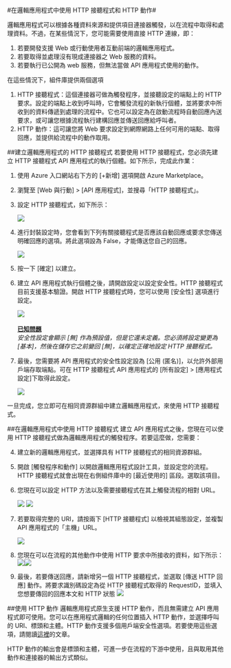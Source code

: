 <properties 
   pageTitle="Http 接聽程式和連接器" 
   description="在邏輯應用程式中使用 HTTP 接聽程式和 HTTP 動作" 
   services="app-service\logic" 
   documentationCenter=".net,nodejs,java" 
   authors="anuragdalmia" 
   manager="dwrede" 
   editor=""/>

<tags
   ms.service="app-service-logic"
   ms.devlang="multiple"
   ms.topic="article"
   ms.tgt_pltfrm="na"
   ms.workload="integration" 
   ms.date="03/20/2015"
   ms.author="prkumar"/>


#在邏輯應用程式中使用 HTTP 接聽程式和 HTTP 動作#

邏輯應用程式可以根據各種資料來源和提供項目連接器觸發，以在流程中取得和處理資料。不過，在某些情況下，您可能需要使用直接 HTTP 連線，即：

1.	若要開發支援 Web 或行動使用者互動前端的邏輯應用程式。
2.	若要取得並處理沒有現成連接器之 Web 服務的資料。
3.	若要執行已公開為 web 服務，但無法當做 API 應用程式使用的動作。


在這些情況下，組件庫提供兩個選項

1. HTTP 接聽程式：這個連接器可做為觸發程序，並接聽設定的端點上的 HTTP 要求。設定的端點上收到呼叫時，它會觸發流程的新執行個體，並將要求中所收到的資料傳遞到處理的流程中。它也可以設定為在啟動流程時自動回應內送要求，或可讓您根據流程執行建構回應並傳送回應給呼叫者。
2.	HTTP 動作：這可讓您將 Web 要求設定到網際網路上任何可用的端點、取得回應，並提供給流程中的動作取用。

##建立邏輯應用程式的 HTTP 接聽程式
若要使用 HTTP 接聽程式，您必須先建立 HTTP 接聽程式 API 應用程式的執行個體。如下所示，完成此作業：

1.	使用 Azure 入口網站右下方的 [+新增] 選項開啟 Azure Marketplace。
2.	瀏覽至 [Web 與行動] > [API 應用程式]，並搜尋「HTTP 接聽程式」。
3.	設定 HTTP 接聽程式，如下所示：

	![][1]

4.	進行封裝設定時，您會看到下列有關接聽程式是否應該自動回應或要求您傳送明確回應的選項。將此選項設為 False，才能傳送您自己的回應。

	![][2]

5.	按一下 [確定] 以建立。
6.	建立 API 應用程式執行個體之後，請開啟設定以設定安全性。HTTP 接聽程式目前支援基本驗證。開啟 HTTP 接聽程式時，您可以使用 [安全性] 選項進行設定。

	![][3] <br> <br> <b><u>已知問題</u></b><br> *安全性設定會顯示 [無] 作為預設值，但是它還未定義。您必須將設定變更為 [基本]，然後在儲存它之前變回 [無]，以確定正確地設定 HTTP 接聽程式。*

7. 最後，您需要將 API 應用程式的安全性設定設為 [公用 (匿名)]，以允許外部用戶端存取端點。可在 HTTP 接聽程式 API 應用程式的 [所有設定] > [應用程式設定]下取得此設定。

	![][10]

一旦完成，您立即可在相同資源群組中建立邏輯應用程式，來使用 HTTP 接聽程式。

##在邏輯應用程式中使用 HTTP 接聽程式
建立 API 應用程式之後，您現在可以使用 HTTP 接聽程式做為邏輯應用程式的觸發程序。若要這麼做，您需要：

4.	建立新的邏輯應用程式，並選擇具有 HTTP 接聽程式的相同資源群組。
5.	開啟 [觸發程序和動作] 以開啟邏輯應用程式設計工具，並設定您的流程。HTTP 接聽程式就會出現在右側組件庫中的 [最近使用的] 區段。選取該項目。
6.	您現在可以設定 HTTP 方法以及需要接聽程式在其上觸發流程的相對 URL。<br>

	![][4] ![][5]

7.	若要取得完整的 URI，請按兩下 [HTTP 接聽程式] 以檢視其組態設定，並複製 API 應用程式的「主機」URL。


	![][6]
8.	您現在可以在流程的其他動作中使用 HTTP 要求中所接收的資料，如下所示：<br>![][7]![][8]
9.	最後，若要傳送回應，請新增另一個 HTTP 接聽程式，並選取 [傳送 HTTP 回應] 動作。將要求識別碼設定為從 HTTP 接聽程式取得的 RequestID，並填入您想要傳回的回應本文和 HTTP 狀態 ![][9]

##使用 HTTP 動作
邏輯應用程式原生支援 HTTP 動作，而且無需建立 API 應用程式即可使用。您可以在應用程式邏輯的任何位置插入 HTTP 動作，並選擇呼叫的 URI、標頭和主體。HTTP 動作支援多個用戶端安全性選項。若要使用這些選項，請閱讀[這裡](http://aka.ms/logicapphttpauth)的文章。

HTTP 動作的輸出會是標頭和主體，可進一步在流程的下游中使用，且與取用其他動作和連接器的輸出方式類似。

<!--Image references-->
[1]: ./media/app-service-logic-connector-http/1.png
[2]: ./media/app-service-logic-connector-http/2.png
[3]: ./media/app-service-logic-connector-http/3.png
[4]: ./media/app-service-logic-connector-http/4.png
[5]: ./media/app-service-logic-connector-http/5.png
[6]: ./media/app-service-logic-connector-http/6.png
[7]: ./media/app-service-logic-connector-http/7.png
[8]: ./media/app-service-logic-connector-http/8.png
[9]: ./media/app-service-logic-connector-http/9.png
[10]: ./media/app-service-logic-connector-http/10.png






 

<!---HONumber=62-->